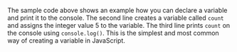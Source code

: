 The sample code above shows an example how you can declare a variable and print it to the console. The second line creates a variable called `count` and assigns the integer value 5 to the variable. The third line prints `count` on the console using `console.log()`. This is the simplest and most common way of creating a variable in JavaScript.

